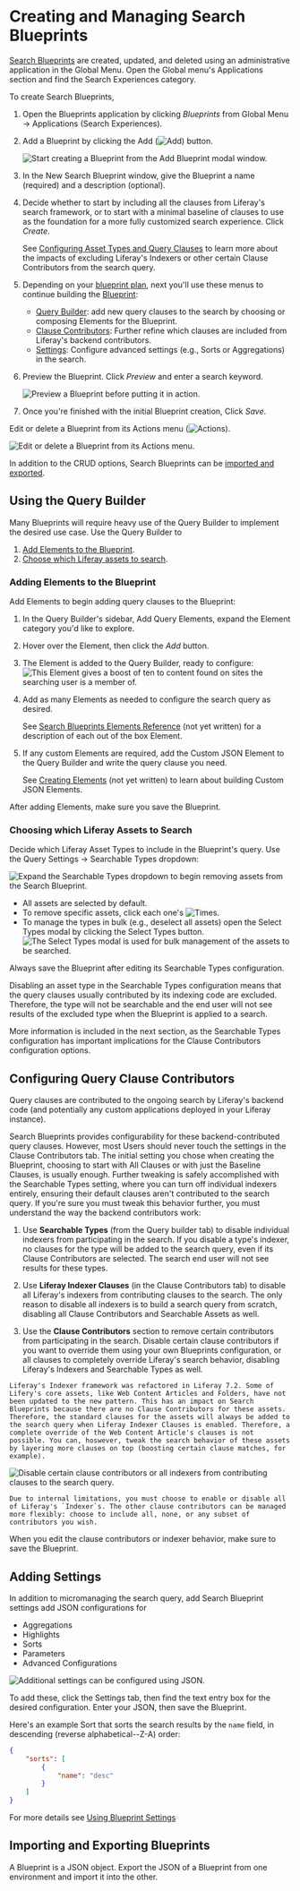 # Creating and Managing Search Blueprints

[Search Blueprints](./understanding-search-blueprints.md) are created, updated, and deleted using an administrative application in the Global Menu. Open the Global menu's Applications section and find the Search Experiences category.

To create Search Blueprints,

1. Open the Blueprints application by clicking _Blueprints_ from Global Menu &rarr; Applications (Search Experiences).

1. Add a Blueprint by clicking the Add (![Add](../../../images/icon-add.png)) button.

   ![Start creating a Blueprint from the Add Blueprint modal window.](./creating-and-managing-search-blueprints/images/02.png)

1. In the New Search Blueprint window, give the Blueprint a name (required) and a description (optional).

1. Decide whether to start by including all the clauses from Liferay's search framework, or to start with a minimal baseline of clauses to use as the foundation for a more fully customized search experience. Click _Create_.

   See [Configuring Asset Types and Query Clauses](#configuring-asset-types-and-query-clauses) to learn more about the impacts of excluding Liferay's Indexers or other certain Clause Contributors from the search query.

1. Depending on your [blueprint plan](./planning-a-blueprint.md), next you'll use these menus to continue building the [Blueprint](./understanding-search-blueprints.md#what-is-a-blueprint):

   - [Query Builder](#using-the-query-builder): add new query clauses to the search by choosing or composing Elements for the Blueprint.
   - [Clause Contributors](#configuring-default-clauses): Further refine which clauses are included from Liferay's backend contributors. 
   - [Settings](#adding-settings): Configure advanced settings (e.g., Sorts or Aggregations) in the search.

1. Preview the Blueprint. Click _Preview_ and enter a search keyword.

   ![Preview a Blueprint before putting it in action.](./creating-and-managing-search-blueprints/images/01.png)

   <!-- cover the search context attributes accessible in the preview sidebar, gear icon -->

1. Once you're finished with the initial Blueprint creation, Click _Save_.

Edit or delete a Blueprint from its Actions menu (![Actions](../../../images/icon-actions.png)).

![Edit or delete a Blueprint from its Actions menu.](./creating-and-managing-search-blueprints/images/03.png)

<!-- SME Question: what about editing or deleting a blueprint while in use? do we have any safety mechanism for this? maybe a warning to the user? should we say something about it here? -->


<!-- SME Question: How about Import/Export? Postponed? Please confirm. -->
In addition to the CRUD options, Search Blueprints can be [imported and exported](#importing-and-exporting-blueprints).

## Using the Query Builder

Many Blueprints will require heavy use of the Query Builder to implement the desired use case. Use the Query Builder to

1. [Add Elements to the Blueprint](#adding-elements-to-the-blueprint).
1. [Choose which Liferay assets to search](#choosing-which-liferay-assets-to-search).

### Adding Elements to the Blueprint

Add Elements to begin adding query clauses to the Blueprint:

1. In the Query Builder's sidebar, Add Query Elements, expand the Element category you'd like to explore.
1. Hover over the Element, then click the _Add_ button.
1. The Element is added to the Query Builder, ready to configure:
   ![This Element gives a boost of ten to content found on sites the searching user is a member of.](./creating-and-managing-search-blueprints/images/04.png)
1. Add as many Elements as needed to configure the search query as desired.

   See [Search Blueprints Elements Reference](./search-blueprints-elements-reference.md) (not yet written) for a description of each out of the box Element.

1. If any custom Elements are required, add the Custom JSON Element to the Query Builder and write the query clause you need.

   See [Creating Elements](./creating-elements.md) (not yet written) to learn about building Custom JSON Elements.

<!-- TODO: Remove not yet written statements when written -->

After adding Elements, make sure you save the Blueprint.

### Choosing which Liferay Assets to Search

Decide which Liferay Asset Types to include in the Blueprint's query. Use the Query Settings &rarr; Searchable Types dropdown:

![Expand the Searchable Types dropdown to begin removing assets from the Search Blueprint.](./creating-and-managing-search-blueprints/images/05.png)

- All assets are selected by default.
- To remove specific assets, click each one's ![Times](./../../../images/icon-times.png).
- To manage the types in bulk (e.g., deselect all assets) open the Select Types modal by clicking the Select Types button.
    ![The Select Types modal is used for bulk management of the assets to be searched.](./creating-and-managing-search-blueprints/images/06.png)

<!-- SME Question: What are the repercussions of choosing all, or none? Do I need to add information based on https://docs.google.com/document/d/1i3TI3F2ieswmyukKduDLPsYtaTUfbLAOBYQ-ru1yFDI/edit ? -->
<!-- It's important to understand the interplay between indexers, asset types selection, and the clause contributors configuration this can be done in the next section --> 

Always save the Blueprint after editing its Searchable Types configuration.

Disabling an asset type in the Searchable Types configuration means that the query clauses usually contributed by its indexing code are excluded. Therefore, the type will not be searchable and the end user will not see results of the excluded type when the Blueprint is applied to a search.

More information is included in the next section, as the Searchable Types configuration has important implications for the Clause Contributors configuration options.

## Configuring Query Clause Contributors
<!-- possibly a confusing heading, particularly as it follows ### Choosing which Liferay Assets to Search -->
<!-- Andre suggests it is not a good idea for most blueprints users to edit the clause contributors. we could move this content into a separate article and link to it from this article -->

Query clauses are contributed to the ongoing search by Liferay's backend code (and potentially any custom applications deployed in your Liferay instance).

Search Blueprints provides configurability for these backend-contributed query clauses. However, most Users should never touch the settings in the Clause Contributors tab. The initial setting you chose when creating the Blueprint, choosing to start with All Clauses or with just the Baseline Clauses, is usually enough. Further tweaking is safely accomplished with the Searchable Types setting, where you can turn off individual indexers entirely, ensuring their default clauses aren't contributed to the search query. If you're sure you must tweak this behavior further, you must understand the way the backend contributors work:

1. Use **Searchable Types** (from the Query builder tab) to disable individual indexers from participating in the search. If you disable a type's indexer, no clauses for the type will be added to the search query, even if its Clause Contributors are selected. The search end user will not see results for these types.

1. Use **Liferay Indexer Clauses** (in the Clause Contributors tab) to disable all Liferay's indexers from contributing clauses to the search. The only reason to disable all indexers is to build a search query from scratch, disabling all Clause Contributors and Searchable Assets as well. 

1. Use the **Clause Contributors** section to remove certain contributors from participating in the search. Disable certain clause contributors if you want to override them using your own Blueprints configuration, or all clauses to completely override Liferay's search behavior, disabling Liferay's Indexers and Searchable Types as well.

```{important}
Liferay's Indexer framework was refactored in Liferay 7.2. Some of Lifery's core assets, like Web Content Articles and Folders, have not been updated to the new pattern. This has an impact on Search Blueprints because there are no Clause Contributors for these assets. Therefore, the standard clauses for the assets will always be added to the search query when Liferay Indexer Clauses is enabled. Therefore, a complete override of the Web Content Article's clauses is not possible. You can, hoswever, tweak the search behavior of these assets by layering more clauses on top (boosting certain clause matches, for example).
```

![Disable certain clause contributors or all indexers from contributing clauses to the search query.](./creating-and-managing-search-blueprints/images/07.png)

```{note}
Due to internal limitations, you must choose to enable or disable all of Liferay's `Indexer`s. The other clause contributors can be managed more flexibly: choose to include all, none, or any subset of contributors you wish.
```

When you edit the clause contributors or indexer behavior, make sure to save the Blueprint.

<!-- TODO: Read and incorporate Andre's GDoc content:  https://docs.google.com/document/d/1i3TI3F2ieswmyukKduDLPsYtaTUfbLAOBYQ-ru1yFDI/edit -->

## Adding Settings

In addition to micromanaging the search query, add Search Blueprint settings add JSON configurations for

- Aggregations
- Highlights
- Sorts
- Parameters
- Advanced Configurations

![Additional settings can be configured using JSON.](./creating-and-managing-search-blueprints/images/08.png)

To add these, click the Settings tab, then find the text entry box for the desired configuration. Enter your JSON, then save the Blueprint.

Here's an example Sort that sorts the search results by the `name` field, in descending (reverse alphabetical--Z-A) order:

```json
{
	"sorts": [
		{
			"name": "desc"
		}
	]
}
```

For more details see [Using Blueprint Settings](./using-blueprint-settings.md)

## Importing and Exporting Blueprints

<!-- Not in master as of 12/8/2021 -->

A Blueprint is a JSON object. Export the JSON of a Blueprint from one environment and import it into the other.

<!-- Should be able to import and export the JSON of a blueprint. -->
